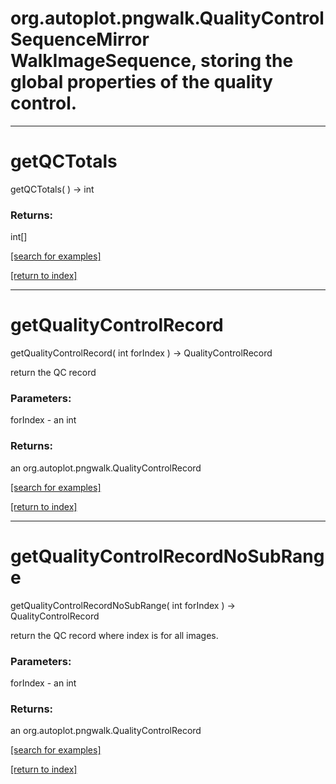 # org.autoplot.pngwalk.QualityControlSequenceMirror WalkImageSequence, storing the global properties of the quality control.
***
<a name="getQCTotals"></a>
# getQCTotals
getQCTotals(  ) &rarr; int



### Returns:
int[]


<a href="https://github.com/autoplot/dev/search?q=getQCTotals&unscoped_q=getQCTotals">[search for examples]</a>

<a href="https://github.com/autoplot/documentation/blob/master/javadoc/index-all.md">[return to index]</a>

***
<a name="getQualityControlRecord"></a>
# getQualityControlRecord
getQualityControlRecord( int forIndex ) &rarr; QualityControlRecord

return the QC record

### Parameters:
forIndex - an int

### Returns:
an org.autoplot.pngwalk.QualityControlRecord


<a href="https://github.com/autoplot/dev/search?q=getQualityControlRecord&unscoped_q=getQualityControlRecord">[search for examples]</a>

<a href="https://github.com/autoplot/documentation/blob/master/javadoc/index-all.md">[return to index]</a>

***
<a name="getQualityControlRecordNoSubRange"></a>
# getQualityControlRecordNoSubRange
getQualityControlRecordNoSubRange( int forIndex ) &rarr; QualityControlRecord

return the QC record where index is for all images.

### Parameters:
forIndex - an int

### Returns:
an org.autoplot.pngwalk.QualityControlRecord


<a href="https://github.com/autoplot/dev/search?q=getQualityControlRecordNoSubRange&unscoped_q=getQualityControlRecordNoSubRange">[search for examples]</a>

<a href="https://github.com/autoplot/documentation/blob/master/javadoc/index-all.md">[return to index]</a>

